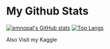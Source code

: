 # My Github Stats

[![emnopal's GitHub stats](https://github-readme-stats.vercel.app/api?username=emnopal&count_private=true&show_icons=true&theme=radical)](https://github.com/emnopal/test-stats)
[![Top Langs](https://github-readme-stats.vercel.app/api/top-langs/?username=emnopal&layout=compact&hide=visual%20basic%20.net,pascal,matlab,m&langs_count=8&theme=radical)](https://github.com/emnopal/test-stats) <br>

Also Visit my Kaggle




